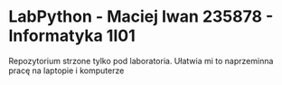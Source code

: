 # LabPython - Maciej Iwan 235878 - Informatyka 1I01

Repozytorium strzone tylko pod laboratoria. Ułatwia mi to naprzeminna pracę na laptopie i komputerze
